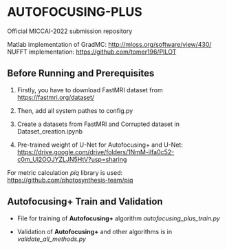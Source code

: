 # AUTOFOCUSING-PLUS
Official MICCAI-2022 submission repository

Matlab implementation of GradMC: http://mloss.org/software/view/430/
NUFFT implementation: https://github.com/tomer196/PILOT


## Before Running and Prerequisites

1. Firstly, you have to download FastMRI dataset from https://fastmri.org/dataset/

2. Then, add all system pathes to config.py

3. Create a datasets from FastMRI and Corrupted dataset in Dataset_creation.ipynb

4. Pre-trained weight of U-Net for Autofocusing+ and U-Net: 
https://drive.google.com/drive/folders/1NmM-ilfa0c52-c0m_Ul2OOJYZLJN5HtV?usp=sharing


For metric calculation *piq* library is used: https://github.com/photosynthesis-team/piq



## Autofocusing+ Train and Validation

- File for training of **Autofocusing+** algorithm *autofocusing_plus_train.py*

- Validation of **Autofocusing+** and other algorithms is in *validate_all_methods.py*
